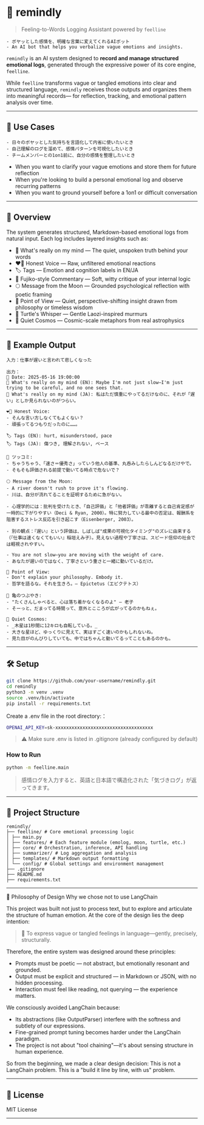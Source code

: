 # 🌙 remindly
> Feeling-to-Words Logging Assistant powered by `feelline`
```
- ボヤッとした感情を、明確な言葉に変えてくれるAIボット
- An AI bot that helps you verbalize vague emotions and insights.
```

`remindly` is an AI system designed to **record and manage structured emotional logs**,
generated through the expressive power of its core engine, `feelline`.

While `feelline` transforms vague or tangled emotions into clear and structured language,
`remindly` receives those outputs and organizes them into meaningful records—
for reflection, tracking, and emotional pattern analysis over time.

---

## 🐰 Use Cases

```
- 日々のボヤッとした気持ちを言語化して内省に使いたいとき
- 自己理解のログを溜めて、感情パターンを可視化したいとき
- チームメンバーとの1on1前に、自分の感情を整理したいとき
```

- When you want to clarify your vague emotions and store them for future reflection
- When you're looking to build a personal emotional log and observe recurring patterns
- When you want to ground yourself before a 1on1 or difficult conversation

---

## 🌠 Overview

The system generates structured, Markdown-based emotional logs from natural input.
Each log includes layered insights such as:

- 💭 What's really on my mind — The quiet, unspoken truth behind your words
- ❤️‍🔥 Honest Voice — Raw, unfiltered emotional reactions
- 🏷 Tags — Emotion and cognition labels in EN/JA
- 🎯 Fujiko-style Commentary — Soft, witty critique of your internal logic
- 🌕 Message from the Moon — Grounded psychological reflection with poetic framing
- 💎 Point of View — Quiet, perspective-shifting insight drawn from philosophy or timeless wisdom
- 🐢 Turtle's Whisper — Gentle Laozi-inspired murmurs
- 🌌 Quiet Cosmos — Cosmic-scale metaphors from real astrophysics

---

## 🧪 Example Output

```plaintext
入力：仕事が遅いと言われて悲しくなった

出力：
📅 Date: 2025-05-16 19:00:00
💭 What's really on my mind (EN): Maybe I'm not just slow—I'm just trying to be careful, and no one sees that.
💭 What's really on my mind (JA): 私はただ慎重にやってるだけなのに、それが「遅い」としか見られないのがつらい。

❤️‍🔥 Honest Voice:
- そんな言い方しなくてもよくない？
- 頑張ってるつもりだったのに……。

🏷 Tags (EN): hurt, misunderstood, pace
🏷 Tags (JA): 傷つき, 理解されない, ペース

🎯 ツッコミ:
- ちゃうちゃう、「速さ＝優秀さ」っていう他人の基準、丸呑みしたらしんどなるだけやで。
- そもそも評価される前提で動いてる時点で危ないで？

🌕 Message from the Moon:
- A river doesn't rush to prove it's flowing.
- 川は、自分が流れてることを証明するために急がない。

- 心理学的には：批判を受けたとき、「自己評価」と「他者評価」が乖離すると自己肯定感が一時的に下がりやすい（Deci & Ryan, 2000）。特に努力している最中の否定は、報酬系を阻害するストレス反応を引き起こす（Eisenberger, 2003）。

- 別の観点：『遅い』という評価は、しばしば"成果の可視化タイミング"のズレに由来する（『仕事は速くなくてもいい』稲垣えみ子）。見えない過程や丁寧さは、スピード信仰の社会では軽視されやすい。

- You are not slow—you are moving with the weight of care.
- あなたが遅いのではなく、丁寧さという重さと一緒に動いているだけ。

💎 Point of View:
- Don't explain your philosophy. Embody it.
- 哲学を語るな。それを生きろ。— Epictetus（エピクテトス）

🐢 亀のつぶやき:
- "たくさんしゃべると、心は落ち着かなくなるのよ" — 老子
- そーっと、だまってる時間って、意外とこころが広がってるのかもねぇ。

🌌 Quiet Cosmos:
- _木星は1秒間に12キロも自転している。_
- 大きな星ほど、ゆっくりに見えて、実はすごく速いのかもしれないね。
- 見た目がのんびりしていても、中ではちゃんと動いてるってこともあるのかも。
```

---

## 🛠 Setup

```bash
git clone https://github.com/your-username/remindly.git
cd remindly
python3 -m venv .venv
source .venv/bin/activate
pip install -r requirements.txt
```

Create a .env file in the root directory:：
```bash
OPENAI_API_KEY=sk-xxxxxxxxxxxxxxxxxxxxxxxxxxxxxxxxxxxx
```
> ⚠️ Make sure .env is listed in .gitignore (already configured by default)


### How to Run
```bash
python -m feelline.main
```
> 感情ログを入力すると、英語と日本語で構造化された「気づきログ」が返ってきます。

---

## 📁 Project Structure
```plaintext
remindly/
├── feelline/ # Core emotional processing logic
│ ├── main.py
│ ├── features/ # Each feature module (emolog, moon, turtle, etc.)
│ ├── core/ # Orchestration, inference, API handling
│ ├── summarizer/ # Log aggregation and analysis
│ ├── templates/ # Markdown output formatting
│ └── config/ # Global settings and environment management
├── .gitignore
├── README.md
├── requirements.txt
```

---

📐 Philosophy of Design
Why we chose not to use LangChain

This project was built not just to process text,
but to explore and articulate the structure of human emotion.
At the core of the design lies the deep intention:

> 🫧 To express vague or tangled feelings in language—gently, precisely, structurally.

Therefore, the entire system was designed around these principles:
- Prompts must be poetic — not abstract, but emotionally resonant and grounded.
- Output must be explicit and structured — in Markdown or JSON, with no hidden processing.
- Interaction must feel like reading, not querying — the experience matters.

We consciously avoided LangChain because:
- Its abstractions (like OutputParser) interfere with the softness and subtlety of our expressions.
- Fine-grained prompt tuning becomes harder under the LangChain paradigm.
- The project is not about "tool chaining"—it's about sensing structure in human experience.

So from the beginning, we made a clear design decision:
This is not a LangChain problem.
This is a "build it line by line, with us" problem.

---

## 🌱 License
MIT License

---

